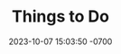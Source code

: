 ---
layout: page
title:  "Things to Do"
date:   2023-10-07 15:03:50 -0700
permalink: /things-to-do/
cover: "https://www.alexinwanderland.com/wp-content/uploads/2020/12/SunValley_003.jpg"
cover_align: bottom-center
blocks:
  - block_id: city
    content: Dining & Drinks
  - block_id: hotel
    heading: Enoteca
    content: | 
      Enoteca opened its doors in December of 2012 & caught on quick with its grand, wood-fired oven, 
      its made-to-order hand-tossed pizzas, & its open kitchen, where the chefs prepare Italian-influenced dishes such as asiago pesto meatballs & fresh house-made pasta courtesy Mason Family Provisions.
      Enoteca boasts an extensive wine and beer list hand-selected by the knowledgable staff.
      We look forward to seeing you soon!
    price: $$$<span class="disabled">$</span>
    website: Visit Website
    website_link: https://www.ketchum-enoteca.com/
    address: 300 N Main St, Ketchum, ID 83340
  - block_id: hotel
    heading: The Ram
    content: | 
      Sun Valley’s original restaurant, The Ram has been warming and welcoming diners since 1937. This rustic-yet-elegant dinner house has been recently modernized, while still preserving its historic charm.
    price: $$$<span class="disabled">$</span>
    website: Visit Website
    website_link: https://www.sunvalley.com/dining/the-ram/
    address: 1 Sun Valley Rd, Sun Valley, ID 83353
  - block_id: hotel
    heading: Wrap City
    content: | 
      One of Alyse & Max's favorite spots, Wrapcity serves up creative wraps and salads, homemade soups, and unique quesadillas. Stop in for daily wrap and soup specials or choose one of the popular wraps on the menu, and be sure to dine on the sidewalk patio with great views of Baldy. As the temperature rises, Wrapcity is the place to go for refreshing and healthy wraps.
    price: $<span class="disabled">$$$</span>
    website: Visit Website
    website_link: https://www.wrapcitycafe.com/
    address: 180 South Main Street, Ketchum, ID 83340





    
---